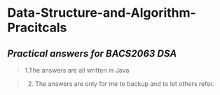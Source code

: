 # Data-Structure-and-Algorithm-Pracitcals
*Practical answers for BACS2063 DSA*
---
> 1.The answers are all written in Java


> 2. The answers are only for me to backup and to let others refer.
